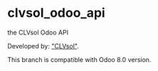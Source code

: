 clvsol_odoo_api
===============

the CLVsol Odoo API

Developed by: ["CLVsol"](http://clvsol.com). 

This branch is compatible with Odoo 8.0 version.
